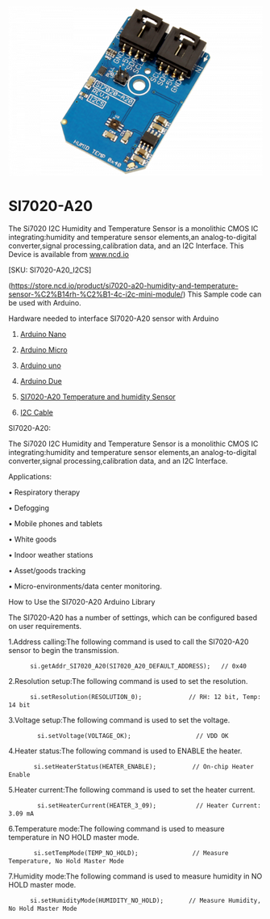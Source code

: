 [![SI7020-A20](SI7020-A20_I2C.png)](https://store.ncd.io/product/si7020-a20-humidity-and-temperature-sensor-%C2%B14rh-%C2%B1-4c-i2c-mini-module/)

# SI7020-A20

The Si7020 I2C Humidity and Temperature Sensor is a monolithic CMOS IC integrating:humidity and temperature sensor elements,an analog-to-digital converter,signal processing,calibration data, and an I2C Interface.
This Device is available from www.ncd.io 

[SKU: SI7020-A20_I2CS]

(https://store.ncd.io/product/si7020-a20-humidity-and-temperature-sensor-%C2%B14rh-%C2%B1-4c-i2c-mini-module/)
This Sample code can be used with Arduino.

Hardware needed to interface SI7020-A20 sensor with Arduino

1. <a href="https://store.ncd.io/product/i2c-shield-for-arduino-nano/">Arduino Nano</a>

2. <a href="https://store.ncd.io/product/i2c-shield-for-arduino-micro-with-i2c-expansion-port/">Arduino Micro</a>

3. <a href="https://store.ncd.io/product/i2c-shield-for-arduino-uno/">Arduino uno</a>

4. <a href="https://store.ncd.io/product/dual-i2c-shield-for-arduino-due-with-modular-communications-interface/">Arduino Due</a>

5. <a href="https://store.ncd.io/product/si7020-a20-humidity-and-temperature-sensor-%C2%B14rh-%C2%B1-4c-i2c-mini-module/">SI7020-A20 Temperature and humidity Sensor</a>

6. <a href="https://store.ncd.io/product/i%C2%B2c-cable/">I2C Cable</a>

SI7020-A20:

The Si7020 I2C Humidity and Temperature Sensor is a monolithic CMOS IC integrating:humidity and temperature sensor elements,an analog-to-digital converter,signal processing,calibration data, and an I2C Interface.

Applications:

• Respiratory therapy

• Defogging

• Mobile phones and tablets

• White goods

• Indoor weather stations

• Asset/goods tracking

• Micro-environments/data center monitoring.

How to Use the SI7020-A20 Arduino Library

The SI7020-A20 has a number of settings, which can be configured based on user requirements.
          
1.Address calling:The following command is used to call the SI7020-A20 sensor to begin the transmission.

          si.getAddr_SI7020_A20(SI7020_A20_DEFAULT_ADDRESS);   // 0x40
            
2.Resolution setup:The following command is used to set the resolution.

          si.setResolution(RESOLUTION_0);             // RH: 12 bit, Temp: 14 bit
             
3.Voltage setup:The following command is used to set the voltage.             
             
            si.setVoltage(VOLTAGE_OK);                  // VDD OK    

4.Heater status:The following command is used to ENABLE the heater.

           si.setHeaterStatus(HEATER_ENABLE);          // On-chip Heater Enable
             
5.Heater current:The following command is used to set the heater current.        
             
            si.setHeaterCurrent(HEATER_3_09);           // Heater Current: 3.09 mA
             
6.Temperature mode:The following command is used to measure temperature in NO HOLD master mode.             
             
           si.setTempMode(TEMP_NO_HOLD);               // Measure Temperature, No Hold Master Mode  
           
7.Humidity mode:The following command is used to measure humidity in NO HOLD master mode.             
             
          si.setHumidityMode(HUMIDITY_NO_HOLD);       // Measure Humidity, No Hold Master Mode
          
